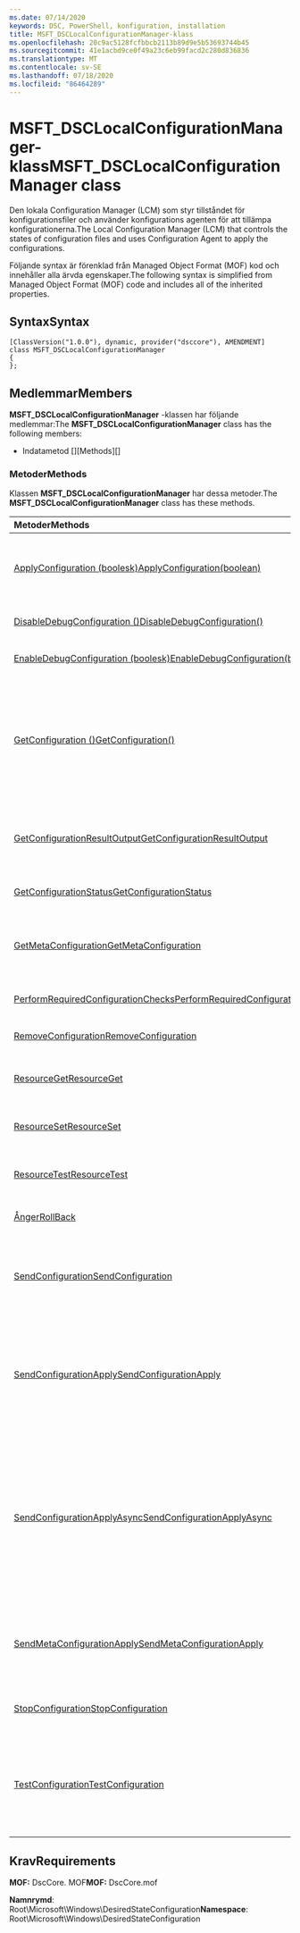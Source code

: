 ```yaml
---
ms.date: 07/14/2020
keywords: DSC, PowerShell, konfiguration, installation
title: MSFT_DSCLocalConfigurationManager-klass
ms.openlocfilehash: 20c9ac5128fcfbbcb2113b89d9e5b53693744b45
ms.sourcegitcommit: 41e1acbd9ce0f49a23c6eb99facd2c280d836836
ms.translationtype: MT
ms.contentlocale: sv-SE
ms.lasthandoff: 07/18/2020
ms.locfileid: "86464289"
---
```

# <a name="msft_dsclocalconfigurationmanager-class"></a><span data-ttu-id="85924-103">MSFT_DSCLocalConfigurationManager-klass</span><span class="sxs-lookup"><span data-stu-id="85924-103">MSFT_DSCLocalConfigurationManager class</span></span>

<span data-ttu-id="85924-104">Den lokala Configuration Manager (LCM) som styr tillståndet för konfigurationsfiler och använder konfigurations agenten för att tillämpa konfigurationerna.</span><span class="sxs-lookup"><span data-stu-id="85924-104">The Local Configuration Manager (LCM) that controls the states of configuration files and uses Configuration Agent to apply the configurations.</span></span>

<span data-ttu-id="85924-105">Följande syntax är förenklad från Managed Object Format (MOF) kod och innehåller alla ärvda egenskaper.</span><span class="sxs-lookup"><span data-stu-id="85924-105">The following syntax is simplified from Managed Object Format (MOF) code and includes all of the inherited properties.</span></span>

## <a name="syntax"></a><span data-ttu-id="85924-106">Syntax</span><span class="sxs-lookup"><span data-stu-id="85924-106">Syntax</span></span>

```
[ClassVersion("1.0.0"), dynamic, provider("dsccore"), AMENDMENT]
class MSFT_DSCLocalConfigurationManager
{
};
```

## <a name="members"></a><span data-ttu-id="85924-107">Medlemmar</span><span class="sxs-lookup"><span data-stu-id="85924-107">Members</span></span>

<span data-ttu-id="85924-108">**MSFT_DSCLocalConfigurationManager** -klassen har följande medlemmar:</span><span class="sxs-lookup"><span data-stu-id="85924-108">The **MSFT_DSCLocalConfigurationManager** class has the following members:</span></span>

- <span data-ttu-id="85924-109">Indatametod []</span><span class="sxs-lookup"><span data-stu-id="85924-109">[Methods][]</span></span>

### <a name="methods"></a><span data-ttu-id="85924-110">Metoder</span><span class="sxs-lookup"><span data-stu-id="85924-110">Methods</span></span>

<span data-ttu-id="85924-111">Klassen **MSFT_DSCLocalConfigurationManager** har dessa metoder.</span><span class="sxs-lookup"><span data-stu-id="85924-111">The **MSFT_DSCLocalConfigurationManager** class has these methods.</span></span>

|<span data-ttu-id="85924-112">Metoder</span><span class="sxs-lookup"><span data-stu-id="85924-112">Methods</span></span> |<span data-ttu-id="85924-113">Description</span><span class="sxs-lookup"><span data-stu-id="85924-113">Description</span></span> |
|:--- |:---|
| [<span data-ttu-id="85924-114">ApplyConfiguration (boolesk)</span><span class="sxs-lookup"><span data-stu-id="85924-114">ApplyConfiguration(boolean)</span></span>](msft-dsclocalconfigurationmanager-applyconfiguration.md)| <span data-ttu-id="85924-115">Använder konfigurations agenten för att tillämpa den konfiguration som väntar.</span><span class="sxs-lookup"><span data-stu-id="85924-115">Uses the Configuration Agent to apply the configuration that is pending.</span></span>|
| [<span data-ttu-id="85924-116">DisableDebugConfiguration ()</span><span class="sxs-lookup"><span data-stu-id="85924-116">DisableDebugConfiguration()</span></span>](msft-dsclocalconfigurationmanager-disabledebugconfiguration.md)| <span data-ttu-id="85924-117">Inaktiverar fel sökning av DSC-resurs.</span><span class="sxs-lookup"><span data-stu-id="85924-117">Disables DSC resource debugging.</span></span>|
| [<span data-ttu-id="85924-118">EnableDebugConfiguration (boolesk)</span><span class="sxs-lookup"><span data-stu-id="85924-118">EnableDebugConfiguration(boolean)</span></span>](msft-dsclocalconfigurationmanager-enabledebugconfiguration.md)| <span data-ttu-id="85924-119">Aktiverar fel sökning av DSC-resurs.</span><span class="sxs-lookup"><span data-stu-id="85924-119">Enables DSC resource debugging.</span></span>|
| [<span data-ttu-id="85924-120">GetConfiguration ()</span><span class="sxs-lookup"><span data-stu-id="85924-120">GetConfiguration()</span></span>](msft-dsclocalconfigurationmanager-getconfiguration.md)| <span data-ttu-id="85924-121">Skickar konfigurations dokumentet till den hanterade noden och använder **Get** -metoden för konfigurations agenten för att tillämpa konfigurationen.</span><span class="sxs-lookup"><span data-stu-id="85924-121">Sends the configuration document to the managed node and uses the **Get** method of the Configuration Agent to apply the configuration.</span></span>|
| [<span data-ttu-id="85924-122">GetConfigurationResultOutput</span><span class="sxs-lookup"><span data-stu-id="85924-122">GetConfigurationResultOutput</span></span>](msft-dsclocalconfigurationmanager-getconfigurationresultoutput.md)| <span data-ttu-id="85924-123">Hämtar konfigurations agentens utdata som är relaterade till ett speciellt jobb.</span><span class="sxs-lookup"><span data-stu-id="85924-123">Gets the Configuration Agent output relating to a specific job.</span></span>|
| [<span data-ttu-id="85924-124">GetConfigurationStatus</span><span class="sxs-lookup"><span data-stu-id="85924-124">GetConfigurationStatus</span></span>](msft-dsclocalconfigurationmanager-getconfigurationstatus.md)| <span data-ttu-id="85924-125">Hämta konfigurations status historik.</span><span class="sxs-lookup"><span data-stu-id="85924-125">Get the configuration status history.</span></span>|
| [<span data-ttu-id="85924-126">GetMetaConfiguration</span><span class="sxs-lookup"><span data-stu-id="85924-126">GetMetaConfiguration</span></span>](msft-dsclocalconfigurationmanager-getmetaconfiguration.md)| <span data-ttu-id="85924-127">Hämtar de LCM-inställningar som används för att kontrol lera konfigurations agenten.</span><span class="sxs-lookup"><span data-stu-id="85924-127">Gets the LCM settings that are used to control Configuration Agent.</span></span>|
| [<span data-ttu-id="85924-128">PerformRequiredConfigurationChecks</span><span class="sxs-lookup"><span data-stu-id="85924-128">PerformRequiredConfigurationChecks</span></span>](msft-dsclocalconfigurationmanager-performrequiredconfigurationchecks.md)| <span data-ttu-id="85924-129">Startar konsekvens kontrollen.</span><span class="sxs-lookup"><span data-stu-id="85924-129">Starts the consistency check.</span></span>|
| [<span data-ttu-id="85924-130">RemoveConfiguration</span><span class="sxs-lookup"><span data-stu-id="85924-130">RemoveConfiguration</span></span>](msft-dsclocalconfigurationmanager-removeconfiguration.md)| <span data-ttu-id="85924-131">Tar bort konfigurationsfilerna.</span><span class="sxs-lookup"><span data-stu-id="85924-131">Removes the configuration files.</span></span>|
| [<span data-ttu-id="85924-132">ResourceGet</span><span class="sxs-lookup"><span data-stu-id="85924-132">ResourceGet</span></span>](msft-dsclocalconfigurationmanager-resourceget.md)| <span data-ttu-id="85924-133">Anropar direkt **Get** -metoden för en DSC-resurs.</span><span class="sxs-lookup"><span data-stu-id="85924-133">Directly calls the **Get** method of a DSC resource.</span></span>|
| [<span data-ttu-id="85924-134">ResourceSet</span><span class="sxs-lookup"><span data-stu-id="85924-134">ResourceSet</span></span>](msft-dsclocalconfigurationmanager-resourceset.md)| <span data-ttu-id="85924-135">Anropar **set** -metoden för en DSC-resurs direkt.</span><span class="sxs-lookup"><span data-stu-id="85924-135">Directly calls the **Set** method of a DSC resource.</span></span>|
| [<span data-ttu-id="85924-136">ResourceTest</span><span class="sxs-lookup"><span data-stu-id="85924-136">ResourceTest</span></span>](msft-dsclocalconfigurationmanager-resourcetest.md)| <span data-ttu-id="85924-137">Anropar direkt **test** metoden för en DSC-resurs.</span><span class="sxs-lookup"><span data-stu-id="85924-137">Directly calls the **Test** method of a DSC resource.</span></span>|
| [<span data-ttu-id="85924-138">Ånger</span><span class="sxs-lookup"><span data-stu-id="85924-138">RollBack</span></span>](msft-dsclocalconfigurationmanager-rollback.md)| <span data-ttu-id="85924-139">Återställer till en tidigare konfiguration.</span><span class="sxs-lookup"><span data-stu-id="85924-139">Rolls back to a previous configuration.</span></span>|
| [<span data-ttu-id="85924-140">SendConfiguration</span><span class="sxs-lookup"><span data-stu-id="85924-140">SendConfiguration</span></span>](msft-dsclocalconfigurationmanager-sendconfiguration.md)| <span data-ttu-id="85924-141">Skickar konfigurations dokumentet till den hanterade noden och sparar det som en väntande ändring.</span><span class="sxs-lookup"><span data-stu-id="85924-141">Sends the configuration document to the managed node and saves it as a pending change.</span></span>|
| [<span data-ttu-id="85924-142">SendConfigurationApply</span><span class="sxs-lookup"><span data-stu-id="85924-142">SendConfigurationApply</span></span>](msft-dsclocalconfigurationmanager-sendconfigurationapply.md)| <span data-ttu-id="85924-143">Skickar konfigurations dokumentet till den hanterade noden och använder konfigurations agenten för att tillämpa konfigurationen.</span><span class="sxs-lookup"><span data-stu-id="85924-143">Sends the configuration document to the managed node and uses the Configuration Agent to apply the configuration.</span></span>|
| [<span data-ttu-id="85924-144">SendConfigurationApplyAsync</span><span class="sxs-lookup"><span data-stu-id="85924-144">SendConfigurationApplyAsync</span></span>](msft-dsclocalconfigurationmanager-sendconfigurationapplyasync.md)| <span data-ttu-id="85924-145">Skicka konfigurations dokumentet till den hanterade noden och börja använda konfigurations agenten för att tillämpa konfigurationen.</span><span class="sxs-lookup"><span data-stu-id="85924-145">Send the configuration document to the managed node and start using the Configuration Agent to apply the configuration.</span></span> <span data-ttu-id="85924-146">Använd GetConfigurationResultOutput för att hämta resultatet av utdata.</span><span class="sxs-lookup"><span data-stu-id="85924-146">Use GetConfigurationResultOutput to retrieve result output.</span></span>|
| [<span data-ttu-id="85924-147">SendMetaConfigurationApply</span><span class="sxs-lookup"><span data-stu-id="85924-147">SendMetaConfigurationApply</span></span>](msft-dsclocalconfigurationmanager-sendmetaconfigurationapply.md)| <span data-ttu-id="85924-148">Anger de LCM-inställningar som används för att kontrol lera konfigurations agenten.</span><span class="sxs-lookup"><span data-stu-id="85924-148">Sets the LCM settings that are used to control the Configuration Agent.</span></span>|
| [<span data-ttu-id="85924-149">StopConfiguration</span><span class="sxs-lookup"><span data-stu-id="85924-149">StopConfiguration</span></span>](msft-dsclocalconfigurationmanager-stopconfiguration.md)| <span data-ttu-id="85924-150">Stoppar den konfiguration som pågår.</span><span class="sxs-lookup"><span data-stu-id="85924-150">Stops the configuration that is in progress.</span></span>|
| [<span data-ttu-id="85924-151">TestConfiguration</span><span class="sxs-lookup"><span data-stu-id="85924-151">TestConfiguration</span></span>](msft-dsclocalconfigurationmanager-testconfiguration.md)| <span data-ttu-id="85924-152">Skickar konfigurations dokumentet till den hanterade noden och verifierar den aktuella konfigurationen mot dokumentet.</span><span class="sxs-lookup"><span data-stu-id="85924-152">Sends the configuration document to the managed node and verifies the current configuration against the document.</span></span>|

## <a name="requirements"></a><span data-ttu-id="85924-153">Krav</span><span class="sxs-lookup"><span data-stu-id="85924-153">Requirements</span></span>

<span data-ttu-id="85924-154">**MOF:** DscCore. MOF</span><span class="sxs-lookup"><span data-stu-id="85924-154">**MOF:** DscCore.mof</span></span>

<span data-ttu-id="85924-155">**Namnrymd**: Root\Microsoft\Windows\DesiredStateConfiguration</span><span class="sxs-lookup"><span data-stu-id="85924-155">**Namespace**: Root\Microsoft\Windows\DesiredStateConfiguration</span></span>
